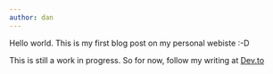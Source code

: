 ```yaml
---
author: dan
---
```

Hello world. This is my first blog post on my personal webiste :-D

This is still a work in progress. So for now, follow my writing at [Dev.to](https://dev.to/other_dcn)
